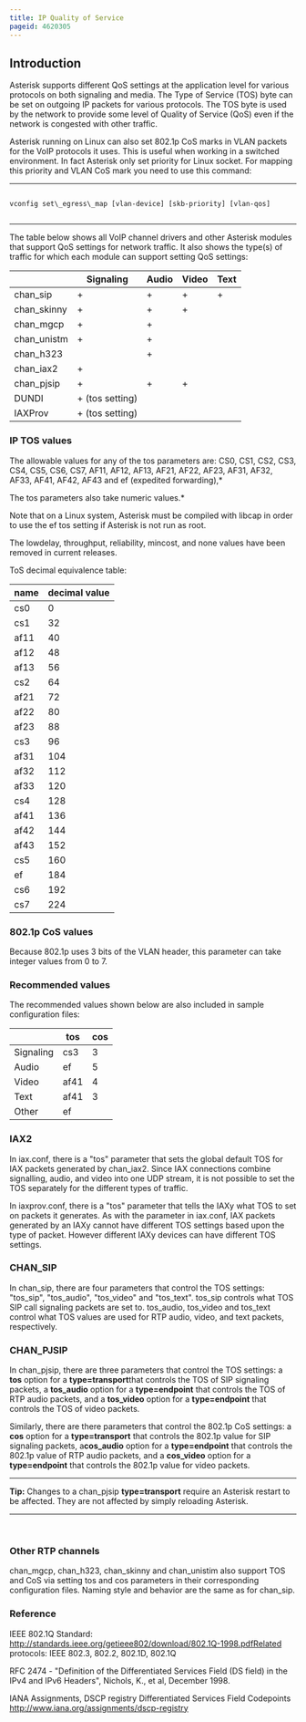 ```yaml
---
title: IP Quality of Service
pageid: 4620305
---
```


Introduction
------------

Asterisk supports different QoS settings at the application level for various protocols on both signaling and media. The Type of Service (TOS) byte can be set on outgoing IP packets for various protocols. The TOS byte is used by the network to provide some level of Quality of Service (QoS) even if the network is congested with other traffic.

Asterisk running on Linux can also set 802.1p CoS marks in VLAN packets for the VoIP protocols it uses. This is useful when working in a switched environment. In fact Asterisk only set priority for Linux socket. For mapping this priority and VLAN CoS mark you need to use this command:




---

  
  


```

vconfig set\_egress\_map [vlan-device] [skb-priority] [vlan-qos] 


```



---


The table below shows all VoIP channel drivers and other Asterisk modules that support QoS settings for network traffic. It also shows the type(s) of traffic for which each module can support setting QoS settings:



|   | Signaling | Audio | Video | Text |
| --- | --- | --- | --- | --- |
| chan\_sip | + | + | + | + |
| chan\_skinny | + | + | + |   |
| chan\_mgcp | + | + |   |   |
| chan\_unistm | + | + |   |   |
| chan\_h323 |   | + |   |   |
| chan\_iax2 | + |   |   |   |
| chan\_pjsip | + | + | + |  |
| DUNDI | + (tos setting) |  |  |  |
| IAXProv | + (tos setting) |  |  |  |

### IP TOS values

The allowable values for any of the tos parameters are: CS0, CS1, CS2, CS3, CS4, CS5, CS6, CS7, AF11, AF12, AF13, AF21, AF22, AF23, AF31, AF32, AF33, AF41, AF42, AF43 and ef (expedited forwarding),\*

The tos parameters also take numeric values.\*

Note that on a Linux system, Asterisk must be compiled with libcap in order to use the ef tos setting if Asterisk is not run as root.

The lowdelay, throughput, reliability, mincost, and none values have been removed in current releases.

ToS decimal equivalence table:



| name | decimal value |
| --- | --- |
| cs0 | 0 |
| cs1 | 32 |
| af11 | 40 |
| af12 | 48 |
| af13 | 56 |
| cs2 | 64 |
| af21 | 72 |
| af22 | 80 |
| af23 | 88 |
| cs3 | 96 |
| af31 | 104 |
| af32 | 112 |
| af33 | 120 |
| cs4 | 128 |
| af41 | 136 |
| af42 | 144 |
| af43 | 152 |
| cs5 | 160 |
| ef | 184 |
| cs6 | 192 |
| cs7 | 224 |

### 802.1p CoS values

Because 802.1p uses 3 bits of the VLAN header, this parameter can take integer values from 0 to 7.

### Recommended values

The recommended values shown below are also included in sample configuration files:



|   | tos | cos |
| --- | --- | --- |
| Signaling | cs3 | 3 |
| Audio | ef | 5 |
| Video | af41 | 4 |
| Text | af41 | 3 |
| Other | ef |   |

### IAX2

In iax.conf, there is a "tos" parameter that sets the global default TOS for IAX packets generated by chan\_iax2. Since IAX connections combine signalling, audio, and video into one UDP stream, it is not possible to set the TOS separately for the different types of traffic.

In iaxprov.conf, there is a "tos" parameter that tells the IAXy what TOS to set on packets it generates. As with the parameter in iax.conf, IAX packets generated by an IAXy cannot have different TOS settings based upon the type of packet. However different IAXy devices can have different TOS settings.

### CHAN\_SIP

In chan\_sip, there are four parameters that control the TOS settings: "tos\_sip", "tos\_audio", "tos\_video" and "tos\_text". tos\_sip controls what TOS SIP call signaling packets are set to. tos\_audio, tos\_video and tos\_text control what TOS values are used for RTP audio, video, and text packets, respectively.   


### CHAN\_PJSIP

In chan\_pjsip, there are three parameters that control the TOS settings: a **tos** option for a **type=transport**that controls the TOS of SIP signaling packets, a **tos\_audio** option for a **type=endpoint** that controls the TOS of RTP audio packets, and a **tos\_video** option for a **type=endpoint** that controls the TOS of video packets.

Similarly, there are there parameters that control the 802.1p CoS settings: a **cos** option for a **type=transport** that controls the 802.1p value for SIP signaling packets, a**cos\_audio** option for a **type=endpoint** that controls the 802.1p value of RTP audio packets, and a **cos\_video** option for a **type=endpoint** that controls the 802.1p value for video packets.




---

**Tip:**  Changes to a chan\_pjsip **type=transport** require an Asterisk restart to be affected. They are not affected by simply reloading Asterisk.

  



---


 

### Other RTP channels

chan\_mgcp, chan\_h323, chan\_skinny and chan\_unistim also support TOS and CoS via setting tos and cos parameters in their corresponding configuration files. Naming style and behavior are the same as for chan\_sip.

### Reference

IEEE 802.1Q Standard: <http://standards.ieee.org/getieee802/download/802.1Q-1998.pdfRelated> protocols: IEEE 802.3, 802.2, 802.1D, 802.1Q

RFC 2474 - "Definition of the Differentiated Services Field (DS field) in the IPv4 and IPv6 Headers", Nichols, K., et al, December 1998.

IANA Assignments, DSCP registry Differentiated Services Field Codepoints <http://www.iana.org/assignments/dscp-registry>   



